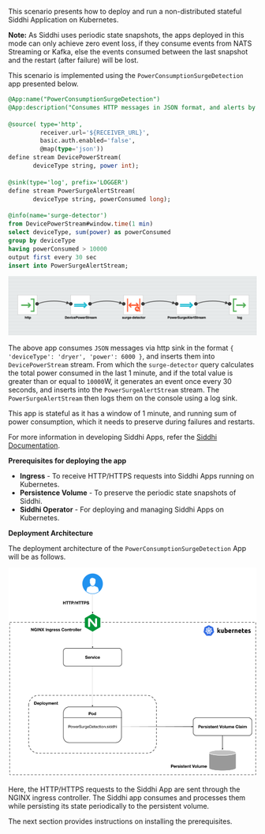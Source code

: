 This scenario presents how to deploy and run a non-distributed stateful Siddhi Application on Kubernetes. 

**Note:** As Siddhi uses periodic state snapshots, the apps deployed in this mode can only achieve zero event loss,
if they consume events from NATS Streaming or Kafka, else the events consumed between the last snapshot and the restart (after failure) will be lost.  

This scenario is implemented using the `PowerConsumptionSurgeDetection` app presented below.

```sql
@App:name("PowerConsumptionSurgeDetection")
@App:description("Consumes HTTP messages in JSON format, and alerts by logging a message once every 30 seconds, if the total power consumption in the last 1 minute is greater than or equal to 10000W.")

@source( type='http', 
         receiver.url='${RECEIVER_URL}',
         basic.auth.enabled='false', 
         @map(type='json'))
define stream DevicePowerStream(
       deviceType string, power int);

@sink(type='log', prefix='LOGGER')  
define stream PowerSurgeAlertStream(
       deviceType string, powerConsumed long);

@info(name='surge-detector')  
from DevicePowerStream#window.time(1 min) 
select deviceType, sum(power) as powerConsumed
group by deviceType
having powerConsumed > 10000
output first every 30 sec
insert into PowerSurgeAlertStream;
```

![Graphical View of PowerConsumptionSurgeDetection App](../../assets/PowerConsumptionSurgeDetection.png "Graphical View of PowerConsumptionSurgeDetection App")

The above app consumes `JSON` messages via http sink in the format `{ 'deviceType': 'dryer', 'power': 6000 }`, and inserts them into `DevicePowerStream` stream. From which the `surge-detector` query calculates the total power consumed in the last 1 minute, and if the total value is greater than or equal to `10000`W, it generates an event once every 30 seconds, and inserts into the `PowerSurgeAlertStream` stream. The `PowerSurgeAlertStream` then logs them on the console using a log sink.

This app is stateful as it has a window of 1 minute, and running sum of power consumption, which it needs to preserve during failures and restarts.

For more information in developing Siddhi Apps, refer the [Siddhi Documentation](http://siddhi.io/redirect/docs).

**Prerequisites for deploying the app**

- **Ingress** - To receive HTTP/HTTPS requests into Siddhi Apps running on Kubernetes.
- **Persistence Volume** - To preserve the periodic state snapshots of Siddhi. 
- **Siddhi Operator** - For deploying and managing Siddhi Apps on Kubernetes.

**Deployment Architecture**

The deployment architecture of the `PowerConsumptionSurgeDetection` App will be as follows. 

![Deployment Architecture](../../assets/architectures/stateful-deployment.png "Deployment Architecture")

Here, the HTTP/HTTPS requests to the Siddhi App are sent through the NGINX ingress controller. The Siddhi app consumes and processes them while persisting its state periodically to the persistent volume.

The next section provides instructions on installing the prerequisites.


